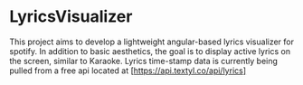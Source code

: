 # LyricsVisualizer

This project aims to develop a lightweight angular-based lyrics visualizer for spotify. In addition to basic aesthetics, the goal is to display active lyrics on the screen, similar to Karaoke. Lyrics time-stamp data is currently being pulled from a free api located at [https://api.textyl.co/api/lyrics]

